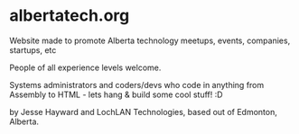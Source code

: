 # albertatech.org

Website made to promote Alberta technology meetups, events, companies, startups, etc 

People of all experience levels welcome. 

Systems administrators and coders/devs who code in anything from Assembly to HTML - lets hang & build some cool stuff! :D 




by Jesse Hayward and LochLAN Technologies, based out of Edmonton, Alberta. 

